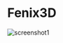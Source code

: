 # Fenix3D

![screenshot1](https://user-images.githubusercontent.com/23631204/232660227-c80c3e02-822f-4657-80c9-49190bcaabcf.jpg)
